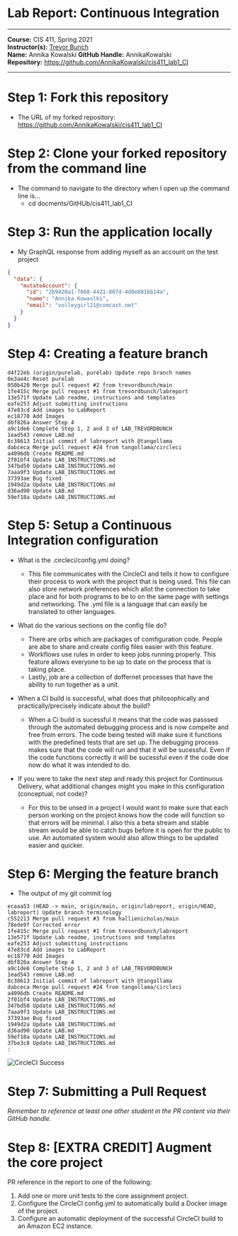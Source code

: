 # Lab Report: Continuous Integration
___
**Course:** CIS 411, Spring 2021  
**Instructor(s):** [Trevor Bunch](https://github.com/trevordbunch)  
**Name:** Annika Kowalski
**GitHub Handle:** AnnikaKowalski  
**Repository:** https://github.com/AnnikaKowalski/cis411_lab1_CI
___

# Step 1: Fork this repository
- The URL of my forked repository: https://github.com/AnnikaKowalski/cis411_lab1_CI

# Step 2: Clone your forked repository from the command line  
- The command to navigate to the directory when I open up the command line is... 
  - cd docments/GitHUb/cis411_lab1_CI 

# Step 3: Run the application locally
- My GraphQL response from adding myself as an account on the test project
``` json
{
  "data": {
    "mutateAccount": {
      "id": "2b9420a1-7668-4421-807d-4d0e881bb14a",
      "name": "Annika Kowaslki",
      "email": "volleygirl21@comcast.net"
    }
  }
}
```

# Step 4: Creating a feature branch
```
d4f22eb (origin/purelab, purelab) Update repo branch names
0e3ae4c Reset purelab
050b420 Merge pull request #2 from trevordbunch/main
1fe415c Merge pull request #1 from trevordbunch/labreport
13e571f Update Lab readme, instructions and templates
eafe253 Adjust submitting instructions
47e83cd Add images to LabReport
ec18770 Add Images
dbf826a Answer Step 4
a9c1de6 Complete Step 1, 2 and 3 of LAB_TREVORDBUNCH
1ead543 remove LAB.md
8c38613 Initial commit of labreport with @tangollama
dabceca Merge pull request #24 from tangollama/circleci
a4096db Create README.md
2f01bf4 Update LAB_INSTRUCTIONS.md
347bd50 Update LAB_INSTRUCTIONS.md
7aaa9f3 Update LAB_INSTRUCTIONS.md
37393ae Bug fixed
1949d2a Update LAB_INSTRUCTIONS.md
d36ad90 Update LAB.md
59ef18a Update LAB_INSTRUCTIONS.md

```

# Step 5: Setup a Continuous Integration configuration
- What is the .circleci/config.yml doing?   
  - This file communicates with the CircleCI and tells it how to configure their process to work with the project that is being used. This file can also store network preferences which allot the connection to take place and for both programs to be to on the same page with settings and networking. The .yml file is a language that can easily be translated to other languages. 

- What do the various sections on the config file do?  
  - There are orbs which are packages of comfiguration code. People are abe to share and create config files easier with this feature. 
  - Workflows use rules in order to keep jobs running properly. This feature allows everyone to be up to date on the process that is taking place. 
  - Lastly, job are a collection of doffernet processes that have the ability to run together as a unit. 

- When a CI build is successful, what does that philosophically and practically/precisely indicate about the build?  
  - When a Ci build is sucessful it means that the code was passsed through the automated debugging process and is now compelte and free from errors. The code being tested will make sure it functions with the predefined tests that are set up. The debugging process makes sure that the code will run and that it will be sucessful. Even if the code functions correctly it will be sucessful even if the code doe now do what it was intended to do. 

- If you were to take the next step and ready this project for Continuous Delivery, what additional changes might you make in this configuration (conceptual, not code)?  
  - For this to be unsed in a project I would want to make sure that each person working on the project knows how the code will function so that errors will be minimal. I also this a beta stream and stable stream would be able to catch bugs before it is open for the public to use. An automated system would also allow things to be updated easier and quicker. 

# Step 6: Merging the feature branch
* The output of my git commit log
```
ecaaa53 (HEAD -> main, origin/main, origin/labreport, origin/HEAD, labreport) Update branch terminology
c552213 Merge pull request #3 from hallienicholas/main
78ede9f Corrected error
1fe415c Merge pull request #1 from trevordbunch/labreport
13e571f Update Lab readme, instructions and templates
eafe253 Adjust submitting instructions
47e83cd Add images to LabReport
ec18770 Add Images
dbf826a Answer Step 4
a9c1de6 Complete Step 1, 2 and 3 of LAB_TREVORDBUNCH
1ead543 remove LAB.md
8c38613 Initial commit of labreport with @tangollama
dabceca Merge pull request #24 from tangollama/circleci
a4096db Create README.md
2f01bf4 Update LAB_INSTRUCTIONS.md
347bd50 Update LAB_INSTRUCTIONS.md
7aaa9f3 Update LAB_INSTRUCTIONS.md
37393ae Bug fixed
1949d2a Update LAB_INSTRUCTIONS.md
d36ad90 Update LAB.md
59ef18a Update LAB_INSTRUCTIONS.md
37be3c8 Update LAB_INSTRUCTIONS.md
:

```
![CircleCI Success](../assets/circleci_success.png)

# Step 7: Submitting a Pull Request
_Remember to reference at least one other student in the PR content via their GitHub handle._



# Step 8: [EXTRA CREDIT] Augment the core project
PR reference in the report to one of the following:
1. Add one or more unit tests to the core assignment project. 
2. Configure the CircleCI config.yml to automatically build a Docker image of the project.
3. Configure an automatic deployment of the successful CircleCI build to an Amazon EC2 instance.
